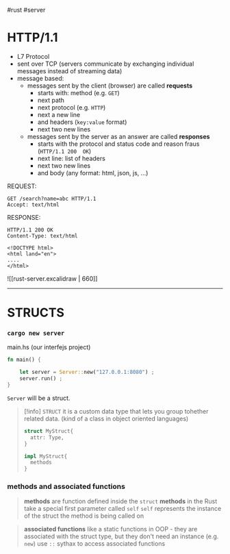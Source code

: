 #rust #server 

# HTTP/1.1
- L7 Protocol
- sent over TCP (servers communicate by exchanging individual messages instead of streaming data)
- message based:
	- messages sent by the client (browser) are called **requests**
		- starts with: method (e.g. `GET`)
		- next path
		- next protocol (e.g. `HTTP`)
		- next a new line
		- and headers (`key:value` format)
		- next two new lines
	- messages sent by the server as an answer are called **responses**
		- starts with the protocol  and status code and reason fraus (`HTTP/1.1 200  OK`)
		- next line: list of headers 
		- next two new lines
		- and body (any format: html, json, js, ...)

REQUEST:
```
GET /search?name=abc HTTP/1.1 
Accept: text/html
```
RESPONSE:
```
HTTP/1.1 200 OK
Content-Type: text/html

<!DOCTYPE html>
<html land="en">
....
</html>
```

![[rust-server.excalidraw | 660]]


-------------
# STRUCTS
### `cargo new server`

main.hs (our interfejs project)
```rust
fn main() {

	let server = Server::new("127.0.0.1:8080") ;
	server.run() ;
}
```

`Server`  will be a struct.

>[!info] `STRUCT`
>it is a custom data type that lets you group tohether related data.
>(kind of a class in object oriented languages)
>```rust
>struct MyStruct{ 
>	attr: Type,
>}
>
>impl MyStruct{
>	methods
>}
>```

### methods and associated functions
> **methods** are function defined inside the `struct`
> **methods** in the Rust take a special first parameter called `self`
> `self` represents the instance of the struct the method is being called on

>**associated functions** like a static functions in OOP - they are associated with the struct type, but they don't need an instance (e.g. `new`)
>use `::` sythax to access associated functions




